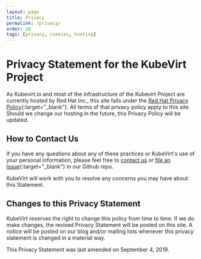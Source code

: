 ```yaml
---
layout: page
title: Privacy
permalink: /privacy/
order: 20
tags: [privacy, cookies, hosting]
---
```


# Privacy Statement for the KubeVirt Project

As Kubevirt.io and most of the infrastructure of the Kubevirt Project are currently hosted by Red Hat Inc., this site falls under the [Red Hat Privacy Policy](https://www.redhat.com/en/about/privacy-policy){:target="\_blank"}. All terms of that privacy policy apply to this site. Should we change our hosting in the future, this Privacy Policy will be updated.

## How to Contact Us

If you have any questions about any of these practices or KubeVirt's use of your personal information, please feel free to [contact us](mailto:privacy@kubevirt.io) or [file an Issue](https://github.com/kubevirt/kubevirt.github.io/issues){:target="\_blank"} in our Github repo.

KubeVirt will work with you to resolve any concerns you may have about this Statement.

## Changes to this Privacy Statement

KubeVirt reserves the right to change this policy from time to time. If we do make changes, the revised Privacy Statement will be posted on this site. A notice will be posted on our blog and/or mailing lists whenever this privacy statement is changed in a material way.

This Privacy Statement was last amended on September 4, 2019.
